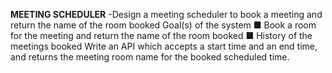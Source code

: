 **MEETING SCHEDULER**
-Design a meeting scheduler to book a meeting and return the name of the room booked
Goal(s) of the system
■ Book a room for the meeting and return the name of the room booked
■ History of the meetings booked
Write an API which accepts a start time and an end time, and returns the
meeting room name for the booked scheduled time.

